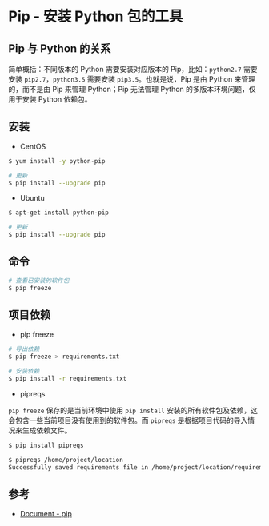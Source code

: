 # Pip - 安装 Python 包的工具

## Pip 与 Python 的关系

简单概括：不同版本的 Python 需要安装对应版本的 Pip，比如：`python2.7` 需要安装 `pip2.7`，`python3.5` 需要安装 `pip3.5`。也就是说，Pip 是由 Python 来管理的，而不是由 Pip 来管理 Python；Pip 无法管理 Python 的多版本环境问题，仅用于安装 Python 依赖包。

## 安装

* CentOS

```sh
$ yum install -y python-pip

# 更新
$ pip install --upgrade pip
```

* Ubuntu

```sh
$ apt-get install python-pip

# 更新
$ pip install --upgrade pip
```

## 命令

```sh
# 查看已安装的软件包
$ pip freeze
```

## 项目依赖

* pip freeze

```sh
# 导出依赖
$ pip freeze > requirements.txt

# 安装依赖
$ pip install -r requirements.txt
```

* pipreqs

`pip freeze` 保存的是当前环境中使用 `pip install` 安装的所有软件包及依赖，这会包含一些当前项目没有使用到的软件包。而 `pipreqs` 是根据项目代码的导入情况来生成依赖文件。

```sh
$ pip install pipreqs

$ pipreqs /home/project/location
Successfully saved requirements file in /home/project/location/requirements.txt
```

## 参考

* [Document - pip](https://pip.pypa.io/)